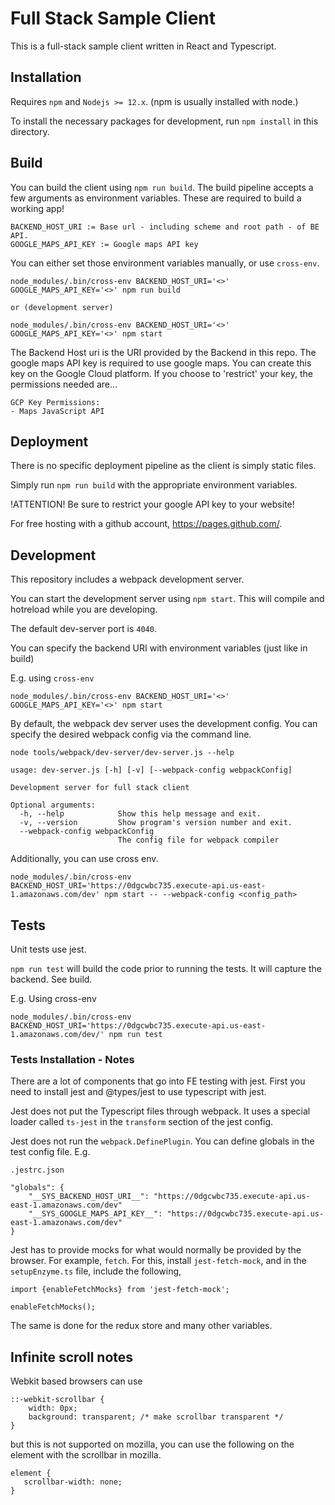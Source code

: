 # Full Stack Sample Client

This is a full-stack sample client written in React and Typescript.

## Installation

Requires `npm` and `Nodejs >= 12.x`. (npm is usually installed with node.)

To install the necessary packages for development, run `npm install` in this directory.

## Build

You can build the client using `npm run build`. The build pipeline accepts a few arguments as environment variables. These are required to build a working app!

```
BACKEND_HOST_URI := Base url - including scheme and root path - of BE API.
GOOGLE_MAPS_API_KEY := Google maps API key
```

You can either set those environment variables manually, or use `cross-env`.

```
node_modules/.bin/cross-env BACKEND_HOST_URI='<>' GOOGLE_MAPS_API_KEY='<>' npm run build

or (development server)

node_modules/.bin/cross-env BACKEND_HOST_URI='<>' GOOGLE_MAPS_API_KEY='<>' npm start
```

The Backend Host uri is the URI provided by the Backend in this repo. The google maps API key is required to use google maps. You can create this key on the Google Cloud platform. If you choose to 'restrict' your key, the permissions needed are...

```
GCP Key Permissions:
- Maps JavaScript API
```

## Deployment

There is no specific deployment pipeline as the client is simply static files.

Simply run `npm run build` with the appropriate environment variables.

!ATTENTION! Be sure to restrict your google API key to your website!

For free hosting with a github account, https://pages.github.com/.


## Development

This repository includes a webpack development server. 

You can start the development server using `npm start`. This will compile and hotreload while you are developing.

The default dev-server port is `4040`.

You can specify the backend URI with environment variables (just like in build)

E.g. using `cross-env`

```
node_modules/.bin/cross-env BACKEND_HOST_URI='<>' GOOGLE_MAPS_API_KEY='<>' npm start
```

By default, the webpack dev server uses the development config. You can specify the desired webpack config via the command line.

```
node tools/webpack/dev-server/dev-server.js --help

usage: dev-server.js [-h] [-v] [--webpack-config webpackConfig]

Development server for full stack client

Optional arguments:
  -h, --help            Show this help message and exit.
  -v, --version         Show program's version number and exit.
  --webpack-config webpackConfig
                        The config file for webpack compiler
```

Additionally, you can use cross env.

```
node_modules/.bin/cross-env BACKEND_HOST_URI='https://0dgcwbc735.execute-api.us-east-1.amazonaws.com/dev' npm start -- --webpack-config <config_path>
```

## Tests

Unit tests use jest.

`npm run test` will build the code prior to running the tests. It will capture the backend. See build.

E.g. Using cross-env

```
node_modules/.bin/cross-env BACKEND_HOST_URI='https://0dgcwbc735.execute-api.us-east-1.amazonaws.com/dev/' npm run test
```

### Tests Installation - Notes

There are a lot of components that go into FE testing with jest. First you need to install jest and @types/jest to use typescript with jest.

Jest does not put the Typescript files through webpack. It uses a special loader called `ts-jest` in the `transform` section of the jest config.

Jest does not run the `webpack.DefinePlugin`. You can define globals in the test config file. E.g.

```
.jestrc.json

"globals": {
    "__SYS_BACKEND_HOST_URI__": "https://0dgcwbc735.execute-api.us-east-1.amazonaws.com/dev"
    "__SYS_GOOGLE_MAPS_API_KEY__": "https://0dgcwbc735.execute-api.us-east-1.amazonaws.com/dev"
}
```

Jest has to provide mocks for what would normally be provided by the browser. For example, `fetch`. For this, install `jest-fetch-mock`, and in the `setupEnzyme.ts` file, include the following,

```
import {enableFetchMocks} from 'jest-fetch-mock';

enableFetchMocks();
```

The same is done for the redux store and many other variables.

## Infinite scroll notes

Webkit based browsers can use 

```
::-webkit-scrollbar {
    width: 0px;
    background: transparent; /* make scrollbar transparent */
}
```

but this is not supported on mozilla, you can use the following on the element with the scrollbar in mozilla.

```
element {
   scrollbar-width: none;
}
```